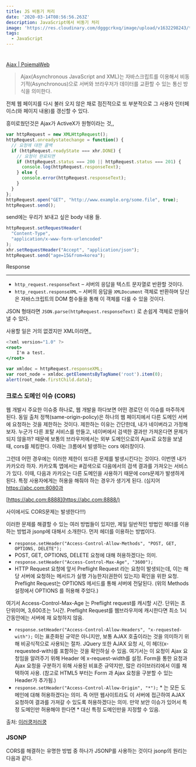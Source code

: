 ```yaml
---
title: JS 비동기 처리
date: '2020-03-14T08:56:56.263Z'
description: JavaScript에서 비동기 처리
image: 'https://res.cloudinary.com/dgggcrkxq/image/upload/v1632298243/tlog/cover/_____JS_1_jbq8ea.png'
tags:
  - JavaScript
---
```


#

[Ajax | PoiemaWeb](https://poiemaweb.com/js-ajax)

> Ajax(Asynchronous JavaScript and XML)는 자바스크립트를 이용해서 비동기적(Asynchronous)으로 서버와 브라우저가 데이터를 교환할 수 있는 통신 방식을 의미한다.

전체 웹 페이지를 다시 불러 오지 않은 채로 점진적으로 또 부분적으로 그 사용자 인터페이스(와 페이지 내용)를 갱신할 수 있다.

흥미로웠던것은 Ajax가 ActiveX가 원형이라는 것,,

```jsx
var httpRequest = new XMLHttpRequest();
httpRequest.onreadystatechange = function() {
  // 요청에 대한 콜백
  if (httpRequest.readyState === xhr.DONE) {
    // 요청이 완료되면
    if (httpRequest.status === 200 || httpRequest.status === 201) {
      console.log(httpRequest.responseText);
    } else {
      console.error(httpRequest.responseText);
    }
  }
};
httpRequest.open("GET", "http://www.example.org/some.file", true);
httpRequest.send();
```

send에는 우리가 보내고 싶은 body 내용 들.

```jsx
httpRequest.setRequestHeader(
  "Content-Type",
  "application/x-www-form-urlencoded"
);
xhr.setRequestHeader("Accept", "application/json");
httpRequest.send("age=15&from=korea");
```

Response

---

- `http_request.responseText` – 서버의 응답을 텍스트 문자열로 반환할 것이다.
- `http_request.responseXML` – 서버의 응답을 `XMLDocument` 객체로 반환하며 당신은 자바스크립트의 DOM 함수들을 통해 이 객체를 다룰 수 있을 것이다.

JSON 형태라면 `JSON.parse(httpRequest.responseText)` 로 손쉽게 객체로 만들어낼 수 있다.

사용할 일은 거의 없겠지만 XML이라면,,

```jsx
<?xml version="1.0" ?>
<root>
    I'm a test.
</root>

var xmldoc = httpRequest.responseXML;
var root_node = xmldoc.getElementsByTagName('root').item(0);
alert(root_node.firstChild.data);
```

### 크로스 도메인 이슈 (CORS)

웹 개발시 주요한 이슈중 하나로, 웹 개발을 하다보면 어떤 경로던 이 이슈를 마주하게 된다.
동일 출처 정책(same-origin-policy)은 하나의 웹 페이지에서 다른 도메인 서버에 요청하는 것을 제한하는 것이다. 제한하는 이유는 간단한데, 내가 네이버라고 가정해보자.
누군가 다른 포탈 서비스를 만들고, 네이버에서 검색한 결과만 가져온다면 문제가 되지 않을까? 때문에 보통의 브라우저에서는 외부 도메인으로의 Ajax로 요청을 보낼 때, cors를 체킹한다.
아래는 크롬에서 발생하는 cors 에러창이다.

그런데 어떤 경우에는 이러한 제한이 또다른 문제를 발생시킨다는 것이다. 이번엔 내가 카카오라 하자. 카카오톡 앱에서는 #검색으로 다음에서의 검색 결과를 가져오는 서비스가 있다. 이때, 다음과 카카오는 다른 도메인을 사용하기 때문에 cors문제가 발생하게 된다. 특정 사용자에게는 허용을 해줘야 하는 경우가 생기게 된다.
(심지어 https://abc.com:8080과

[https://abc.com:8888](https://abc.com:8888/)

사이에서도 CORS문제는 발생한다!!!)

이러한 문제를 해결할 수 있는 여러 방법들이 있지만, 제일 일반적인 방법인 헤더를 이용하는 방법과 jsonp에 대해서 소개한다.
먼저 헤더를 이용하는 방법이다.

- `response.setHeader("Access-Control-Allow-Methods", "POST, GET, OPTIONS, DELETE");`
- POST, GET, OPTIONS, DELETE 요청에 대해 허용하겠다는 의미.
- `response.setHeader("Access-Control-Max-Age", "3600");`
- HTTP Request 요청에 앞서 Preflight Request 라는 요청이 발생되는데, 이는 해당 서버에 요청하는 메서드가 실행 가능한지(권한이 있는지) 확인을 위한 요청. Preflight Request는 OPTIONS 메서드를 통해 서버에 전달된다. (위의 Methods 설정에서 OPTIONS 를 허용해 주었다.)

여기서 Access-Control-Max-Age 는 Preflight request를 캐시할 시간. 단위는 초단위이며, 3,600초는 1시간. Preflight Request를 웹브라우저에 캐시한다면 최소 1시간동안에는 서버에 재 요청하지 않음.

- `response.setHeader("Access-Control-Allow-Headers", "x-requested-with");`
  이는 표준화된 규약은 아니지만, 보통 AJAX 호출이라는 것을 의미하기 위해 비공식적으로 사용되는 절차. JQuery 또한 AJAX 요청 시, 이 헤더(x-requested-with)를 포함하는 것을 확인하실 수 있음. 여기서는 이 요청이 Ajax 요청임을 알려주기 위해 Header 에 x-request-width를 설정. Form을 통한 요청과 Ajax 요청을 구분하기 위해 사용된 비표준 규약지만, 많은 라이브러리에서 이를 채택하여 사용. (참고로 HTML5 부터는 Form 과 Ajax 요청을 구분할 수 있는 Header가 추가됨.)
- `response.setHeader("Access-Control-Allow-Origin", "*");` \* 는 모든 도메인에 대해 허용하겠다는 의미. 즉 어떤 웹사이트라도 이 서버에 접근하여 AJAX 요청하여 결과를 가져갈 수 있도록 허용하겠다는 의미.
  만약 보안 이슈가 있어서 특정 도메인만 허용해야 한다면 \* 대신 특정 도메인만을 지정할 수 있음.

출처: [이러쿵저러쿵](http://ooz.co.kr/232)

### JSONP

CORS를 해결하는 유명한 방법 중 하나가 JSONP를 사용하는 것이다
jsonp의 원리는 다음과 같다.

> <script/> 태그는 same-origin-policy (SOP) 정책에 속하지 않는다는 사실을 근거로, 서로 다른 도메인간의 javascript 호출을 위하여 jsonp (JSON with Padding) 이 사용되었다.
> jsonp를 사용하기 위해서는 필수적으로 서버단에서 jsonp의 포맷을 따라야한다. 이것은 jsonp를 사용하기 위한 “규칙”이다.

```html
<script
  type="text/javascript"
  src="<http://kingbbode.com/result.json>"
></script>
```

html 문서에 script태그는 보안 정책에 적용되지 않는 점을 이용한 것

```html
<script
  type="text/javascript"
  src="<http://kingbbode.com/result.json?callback=parseResponse>"
></script>
```

여기서 script 태그는 javascript 내용을 `포함`시킨 것이 아니라 `실행`시킨 것이다.
아래 코드는 jsonp를 호출할 script태그를 동적으로 생성하는 코드다. 물론 생성과 동시에 실행시킨다.

```jsx
var script = document.createElement("script");
script.src = "//kingbbode.com/jsonp?callback=parseResponse";
document.getElementsByTagName("head")[0].appendChild(script);
function parseResponse(data) {
  //callback method
}
```

그러나 jsonp는 서버에서 지원하지 않으면 사용할 수 없다.
parseResponse함수가 실행되려면 script태그는 다음과 같아야 한다.

```html
<script type="text/javascript">
  parseResponse({ Name: "Foo", Id: 1234, Rank: 7 });
</script>
```

서버에서는 요청된 내용을 json형태의 응답을 만들어 callback 파라미터로 전달 받은 콜백이름을 래핑하여 위와 같은 응답을 내려준 것이다.

출처: [Seotory](https://blog.seotory.com/post/2016/04/understand-jsonp), [개발노트 - kingbbode](http://kingbbode.tistory.com/26)

참조:

---

여기까지가 인터뷰에서 질문에 대한 정리입니다. 웹 개발자 면접을 준비하시는 분들에게 도움이 되었으면 좋겠다.

참고

---

[javascript ajax 통신, jsonp 의 모든 것](https://blog.seotory.com/post/2016/04/understand-jsonp)

[HTTP 접근 제어 (CORS)](https://developer.mozilla.org/ko/docs/Web/HTTP/Access_control_CORS)

[JSONP 알고 쓰자](https://kingbbode.tistory.com/26)

같이 읽어볼만 한 것

---

[웹 애플리케이션의 새로운 패러다임, Ajax (상)](http://blog.naver.com/PostView.nhn?blogId=gachoori&logNo=140038444029&parentCategoryNo=&categoryNo=8&viewDate=&isShowPopularPosts=false&from=postView)

